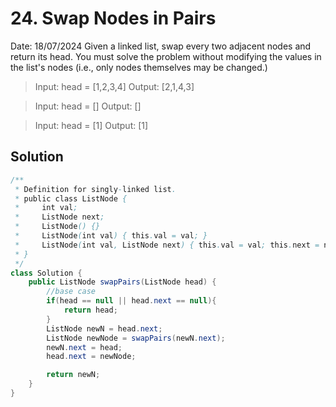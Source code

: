 # 24. Swap Nodes in Pairs

Date: 18/07/2024
Given a linked list, swap every two adjacent nodes and return its head. You must solve the problem without modifying the values in the list's nodes (i.e., only nodes themselves may be changed.)

> Input: head = [1,2,3,4]
> Output: [2,1,4,3]

> Input: head = []
> Output: []

> Input: head = [1]
> Output: [1]

## Solution

```java
/**
 * Definition for singly-linked list.
 * public class ListNode {
 *     int val;
 *     ListNode next;
 *     ListNode() {}
 *     ListNode(int val) { this.val = val; }
 *     ListNode(int val, ListNode next) { this.val = val; this.next = next; }
 * }
 */
class Solution {
    public ListNode swapPairs(ListNode head) {
        //base case
        if(head == null || head.next == null){
            return head;
        }
        ListNode newN = head.next;
        ListNode newNode = swapPairs(newN.next);
        newN.next = head;
        head.next = newNode;

        return newN;
    }
}
```
